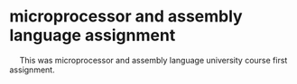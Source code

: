 # microprocessor and assembly language assignment
&emsp; This was microprocessor and assembly language university course first assignment.
